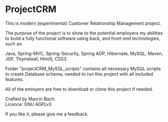 # ProjectCRM

This is modern (experimental) Customer Relationship Management project. 

The purpose of the project is to show to the potential employers my abilities to build a fully functional software using back, and front-end technologies, such as:

  Java, Spring-MVC, Spring-Security, Spring AOP, Hibernate, MySQL, Maven, JSP, Thymeleaf, Html5, CSS3.
  
Folder "projectCRM_MySQL_scripts" contains all necessary MySQL scripts to create Database schema, needed to run this project with all included features.

All of the emloyers are free to download or clone this project if needed. 
  
Crafted by Marcin Bach.  
Licence: GNU AGPLv3  
  
If you like it, please give me a feedback. 

